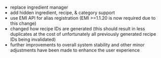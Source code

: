 - replace ingredient manager
- add hidden ingredient, recipe, & category support
- use EMI API for alias registration (EMI >=1.1.20 is now required due to this change)
- changed how recipe IDs are generated (this should result in less duplicates at the cost of unfortunately all previously generated recipe IDs being invalidated)
- further improvements to overall system stability and other minor adjustments have been made to enhance the user experience
